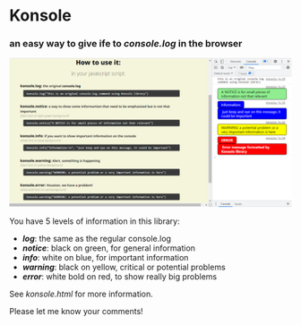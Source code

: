 # Konsole
### an easy way to give ife to *console.log* in the browser


<img src = "./konsole01.png" alt = "konsole demo" width = "800px">

You have 5 levels of information in this library:
- ***log***: the same as the regular console.log
- ***notice***: black on green, for general information
- ***info***: white on blue, for important information
- ***warning***: black on yellow, critical or potential problems
- ***error***: white bold on red, to show really big problems

See *konsole.html* for more information.

Please let me know your comments!
